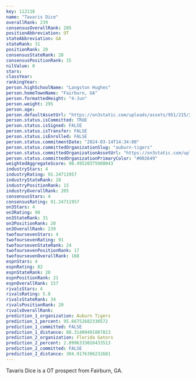 ```yaml
---
key: 112118
name: "Tavaris Dice"
overallRank: 239
consensusOverallRank: 205
positionAbbreviation: OT
stateAbbreviation: GA
stateRank: 31
positionRank: 20
consensusStateRank: 28
consensusPositionRank: 15
nilValue: 0
stars: 
classYear: 
rankingYear: 
person.highSchoolName: "Langston Hughes"
person.homeTownName: "Fairburn, GA"
person.formattedHeight: "4-Jun"
person.weight: 295
person.age: 
person.defaultAssetUrl: "https://on3static.com/uploads/assets/951/215/215951.png"
person.status.isCommitted: TRUE
person.status.isSigned: FALSE
person.status.isTransfer: FALSE
person.status.isEnrolled: FALSE
person.status.commitmentDate: "2024-03-14T14:34:00"
person.status.committedOrganizationSlug: "auburn-tigers"
person.status.committedOrganizationAssetUrl: "https://on3static.com/uploads/assets/732/149/149732.svg"
person.status.committedOrganizationPrimaryColor: "#002649"
weightedAggregateScore: 90.49520375980043
industryStars: 4
industryRating: 91.24711957
industryStateRank: 28
industryPositionRank: 15
industryOverallRank: 205
consensusStars: 4
consensusRating: 91.24711957
on3Stars: 4
on3Rating: 90
on3StateRank: 31
on3PositionRank: 20
on3OverallRank: 239
twofoursevenStars: 4
twofoursevenRating: 91
twofoursevenStateRank: 24
twofoursevenPositionRank: 17
twofoursevenOverallRank: 168
espnStars: 4
espnRating: 82
espnStateRank: 28
espnPositionRank: 21
espnOverallRank: 157
rivalsStars: 4
rivalsRating: 5.8
rivalsStateRank: 34
rivalsPositionRank: 29
rivalsOverallRank: 
prediction_1_organization: Auburn Tigers
prediction_1_percent: 95.66752682330572
prediction_1_committed: FALSE
prediction_1_distance: 88.31409491087813
prediction_2_organization: Florida Gators
prediction_2_percent: 2.8996333016433513
prediction_2_committed: FALSE
prediction_2_distance: 304.9176396232681
---
```

Tavaris Dice is a OT prospect from Fairburn, GA.